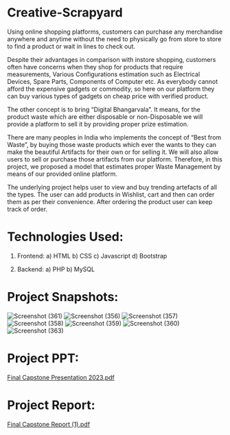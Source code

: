 # Creative-Scrapyard
Using online shopping platforms, customers can purchase any merchandise anywhere and anytime without the need to physically go from store to store to find a product or wait in lines to check out.

Despite their advantages in comparison with instore shopping, customers often have concerns when they shop for products that require measurements, Various Configurations estimation such as Electrical Devices, Spare Parts, Components of Computer etc. As everybody cannot afford the expensive gadgets or commodity, so here on our platform they can buy various types of gadgets on cheap price with verified product.

The other concept is to bring “Digital Bhangarvala”. It means, for the product waste which are either disposable or non-Disposable we will provide a platform to sell it by providing proper prize estimation. 

There are many peoples in India who implements the concept of “Best from Waste”, by buying those waste products which ever the wants to they can make the beautiful Artifacts for their own or for selling it. We will also allow users to sell or purchase those artifacts from our platform. Therefore, in this project, we proposed a model that estimates proper Waste Management by means of our provided online platform. 

The underlying project helps user to view and buy trending artefacts of all the types. The user can add products in Wishlist, cart and then can order them as per their convenience. After ordering the product user can keep track of order.

# Technologies Used:
  1) Frontend:
     a) HTML
     b) CSS
     c) Javascript
     d) Bootstrap
		
  2) Backend:
     a) PHP
     b) MySQL
     
# Project Snapshots:
![Screenshot (361)](https://github.com/Chinmayk12/Creative-Scrapyard/assets/137162238/7dc26bef-b4a0-469d-bc42-dfd9fe73ec12)
![Screenshot (356)](https://github.com/Chinmayk12/Creative-Scrapyard/assets/137162238/1dda6c09-17a6-4c91-a242-e85c23b8b17a)
![Screenshot (357)](https://github.com/Chinmayk12/Creative-Scrapyard/assets/137162238/7afc0d0a-c040-454e-b2f7-aaf7cf823757)
![Screenshot (358)](https://github.com/Chinmayk12/Creative-Scrapyard/assets/137162238/65b22281-1802-4b60-a3a6-5379358c7fc1)
![Screenshot (359)](https://github.com/Chinmayk12/Creative-Scrapyard/assets/137162238/ed2570f0-9a51-48cf-8e99-0c27135e079e)
![Screenshot (360)](https://github.com/Chinmayk12/Creative-Scrapyard/assets/137162238/2a3efe6b-6793-4eb3-8ea7-e24050cd608c)
![Screenshot (363)](https://github.com/Chinmayk12/Creative-Scrapyard/assets/137162238/b9340941-69d3-4e4f-abb6-8eb4ec32412d)


# Project PPT:
[Final Capstone Presentation 2023.pdf](https://github.com/Chinmayk12/Creative-Scrapyard/files/12329136/Final.Capstone.Presentation.2023.pdf)

# Project Report:
[Final Capstone Report (1).pdf](https://github.com/Chinmayk12/Creative-Scrapyard/files/12329139/Final.Capstone.Report.1.pdf)




     
